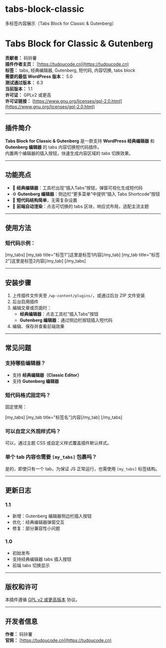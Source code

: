 # tabs-block-classic
多标签内容展示（Tabs Block for Classic &amp; Gutenberg）

# Tabs Block for Classic & Gutenberg

**贡献者：** 码铃薯  
**插件作者主页：** [https://tudoucode.cn](https://tudoucode.cn)  
**标签：** tabs, 经典编辑器, Gutenberg, 短代码, 内容切换, tabs block  
**需要的最低 WordPress 版本：** 5.0  
**测试通过版本：** 6.3  
**当前版本：** 1.1  
**许可证：** GPLv2 或更高  
**许可证链接：** [https://www.gnu.org/licenses/gpl-2.0.html](https://www.gnu.org/licenses/gpl-2.0.html)  

---

## 插件简介

**Tabs Block for Classic & Gutenberg** 是一款支持 **WordPress 经典编辑器** 和 **Gutenberg 编辑器** 的 tabs 内容切换短代码插件。  
内置两个编辑器的插入按钮，快速生成内容区域的 tabs 切换效果。

---

## 功能亮点

- 📝 **经典编辑器**：工具栏出现“插入Tabs”按钮，弹窗可视化生成短代码  
- ⚙️ **Gutenberg 编辑器**：侧边栏“更多菜单”中提供“插入 Tabs Shortcode”按钮  
- 🧱 **短代码结构简单**，无需复杂设置  
- 🎨 **前端自动渲染**：点击可切换的 tabs 区块，响应式布局，适配主流主题  

---

## 使用方法

### 短代码示例：

[my_tabs]
[my_tab title="标签1"]这里是标签1内容[/my_tab]
[my_tab title="标签2"]这里是标签2内容[/my_tab]
[/my_tabs]


---

## 安装步骤

1. 上传插件文件夹至 `/wp-content/plugins/`，或通过后台 ZIP 文件安装  
2. 后台启用插件  
3. 编辑文章或页面时：  
   - **经典编辑器**：点击工具栏“插入Tabs”按钮  
   - **Gutenberg 编辑器**：通过侧边栏按钮插入短代码  
4. 编辑、保存并查看前端效果  

---

## 常见问题

### 支持哪些编辑器？

- 支持 **经典编辑器（Classic Editor）**
- 支持 **Gutenberg 编辑器**

### 短代码格式固定吗？

固定使用：

[my_tabs]
[my_tab title="标签名"]内容[/my_tab]
[/my_tabs]


### 可以自定义外观样式吗？

可以，通过主题 CSS 或自定义样式覆盖插件默认样式。

### 单个 tab 内容也需要 `[my_tabs]` 包裹吗？

是的，即使只有一个 tab，为保证 JS 正常运行，也需使用 `[my_tabs]` 标签结构。

---

## 更新日志

### 1.1
- 新增：Gutenberg 编辑器侧边栏插入按钮
- 优化：经典编辑器弹窗交互
- 修复：部分兼容性小问题

### 1.0
- 初始发布
- 支持经典编辑器 tabs 插入按钮
- 前端 tabs 切换显示

---

## 版权和许可

本插件遵循 [GPL v2 或更高版本](https://www.gnu.org/licenses/gpl-2.0.html) 协议。

---

## 开发者信息

**作者：** 码铃薯  
**官网：** [https://tudoucode.cn](https://tudoucode.cn)
